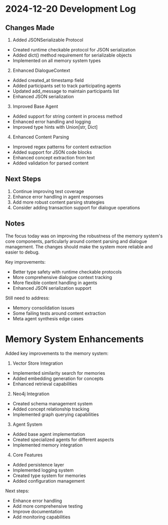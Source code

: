 # 2024-12-20 Development Log

## Changes Made

1. Added JSONSerializable Protocol
- Created runtime checkable protocol for JSON serialization
- Added dict() method requirement for serializable objects
- Implemented on all memory system types

2. Enhanced DialogueContext
- Added created_at timestamp field
- Added participants set to track participating agents
- Updated add_message to maintain participants list
- Enhanced JSON serialization

3. Improved Base Agent
- Added support for string content in process method
- Enhanced error handling and logging
- Improved type hints with Union[str, Dict]

4. Enhanced Content Parsing
- Improved regex patterns for content extraction
- Added support for JSON code blocks
- Enhanced concept extraction from text
- Added validation for parsed content

## Next Steps

1. Continue improving test coverage
2. Enhance error handling in agent responses
3. Add more robust content parsing strategies
4. Consider adding transaction support for dialogue operations

## Notes

The focus today was on improving the robustness of the memory system's core components, particularly around content parsing and dialogue management. The changes should make the system more reliable and easier to debug.

Key improvements:
- Better type safety with runtime checkable protocols
- More comprehensive dialogue context tracking
- More flexible content handling in agents
- Enhanced JSON serialization support

Still need to address:
- Memory consolidation issues
- Some failing tests around content extraction
- Meta agent synthesis edge cases

# Memory System Enhancements

Added key improvements to the memory system:

1. Vector Store Integration
- Implemented similarity search for memories
- Added embedding generation for concepts
- Enhanced retrieval capabilities

2. Neo4j Integration
- Created schema management system
- Added concept relationship tracking
- Implemented graph querying capabilities

3. Agent System
- Added base agent implementation
- Created specialized agents for different aspects
- Implemented memory integration

4. Core Features
- Added persistence layer
- Implemented logging system
- Created type system for memories
- Added configuration management

Next steps:
- Enhance error handling
- Add more comprehensive testing
- Improve documentation
- Add monitoring capabilities
